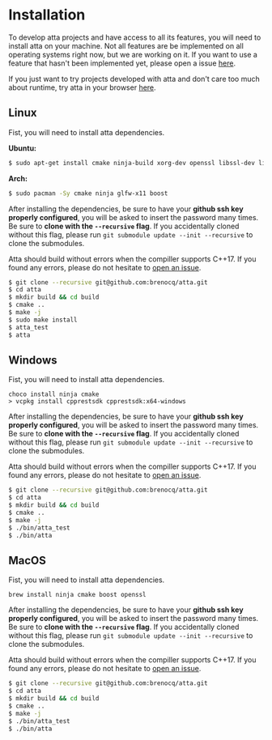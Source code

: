 # Installation
To develop atta projects and have access to all its features, you will need to install atta on your machine. Not all features are be implemented on all operating systems right now, but we are working on it. If you want to use a feature that hasn't been implemented yet, please open a issue [here](https://github.com/brenocq/atta/issues).

If you just want to try projects developed with atta and don't care too much about runtime, try atta in your browser [here](https://atta.brenocq.com/build).

## Linux
Fist, you will need to install atta dependencies.

**Ubuntu:**
```bash
$ sudo apt-get install cmake ninja-build xorg-dev openssl libssl-dev libboost-all-dev
```

**Arch:**
```bash
$ sudo pacman -Sy cmake ninja glfw-x11 boost
```

After installing the dependencies, be sure to have your **github ssh key properly configured**, you will be asked to insert the password many times. 
Be sure to **clone with the `--recursive` flag**. If you accidentally cloned without this flag, please run `git submodule update --init --recursive` to clone the submodules.

Atta should build without errors when the compiller supports C++17. If you found any errors, please do not hesitate to [open an issue](https://github.com/brenocq/atta/issues).

```bash
$ git clone --recursive git@github.com:brenocq/atta.git
$ cd atta
$ mkdir build && cd build
$ cmake ..
$ make -j
$ sudo make install
$ atta_test
$ atta
```

## Windows
Fist, you will need to install atta dependencies.

```
choco install ninja cmake
> vcpkg install cpprestsdk cpprestsdk:x64-windows
```

After installing the dependencies, be sure to have your **github ssh key properly configured**, you will be asked to insert the password many times. 
Be sure to **clone with the `--recursive` flag**. If you accidentally cloned without this flag, please run `git submodule update --init --recursive` to clone the submodules.

Atta should build without errors when the compiller supports C++17. If you found any errors, please do not hesitate to [open an issue](https://github.com/brenocq/atta/issues).

```bash
$ git clone --recursive git@github.com:brenocq/atta.git
$ cd atta
$ mkdir build && cd build
$ cmake ..
$ make -j
$ ./bin/atta_test
$ ./bin/atta
```

## MacOS
Fist, you will need to install atta dependencies.

```
brew install ninja cmake boost openssl
```

After installing the dependencies, be sure to have your **github ssh key properly configured**, you will be asked to insert the password many times. 
Be sure to **clone with the `--recursive` flag**. If you accidentally cloned without this flag, please run `git submodule update --init --recursive` to clone the submodules.

Atta should build without errors when the compiller supports C++17. If you found any errors, please do not hesitate to [open an issue](https://github.com/brenocq/atta/issues).

```bash
$ git clone --recursive git@github.com:brenocq/atta.git
$ cd atta
$ mkdir build && cd build
$ cmake ..
$ make -j
$ ./bin/atta_test
$ ./bin/atta
```
